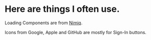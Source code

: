 # Here are things I often use.

Loading Components are from [Nimiq](https://github.com/nimiq/vue-components).

Icons from Google, Apple and GitHub are mostly for Sign-In buttons.
